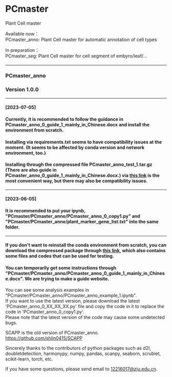 # PCmaster
Plant Cell master    
    
Available now：    
PCmaster_anno: Plant Cell master for automatic annotation of cell types    
    
In preparation：    
PCmaster_seg: Plant Cell master for cell segment of embyro/leaf/...    
#### ####
#### ####
------------------------------------------------------------------------------------------------------------------------------------------
#### ####
#### ####
### PCmaster_anno ###
### Version 1.0.0 ###
---
#### [2023-07-05] ####
#### Currently, it is recommended to follow the guidance in PCmaster_anno_0_guide_1_mainly_in_Chinese.docx and install the environment from scratch. ####
#### Installing via requirements.txt seems to have compatibility issues at the moment. (It seems to be affected by conda version and network environment, too.) ####
#### Installing through the compressed file PCmaster_anno_test_1.tar.gz (There are also guide in PCmaster_anno_0_guide_1_mainly_in_Chinese.docx.) via [this link](https://pan.baidu.com/s/1p1im8oCfebzGjzptk7PSmQ?pwd=nnvr) is the most convenient way, but there may also be compatibility issues. ####
---
#### [2023-06-05] ####
#### It is recommended to put your ipynb, "PCmaster/PCmaster_anno/PCmaster_anno_0_copy1.py" and "PCmaster/PCmaster_anno/plant_marker_gene_list.txt" into the same folder. ####
---      
#### If you don't want to reinstall the conda environment from scratch, you can download the compressed package through [this link](https://pan.baidu.com/s/1p1im8oCfebzGjzptk7PSmQ?pwd=nnvr), which also contains some files and codes that can be used for testing. ####
#### You can temporarily get some instructions through "PCmaster/PCmaster_anno/PCmaster_anno_0_guide_1_mainly_in_Chinese.docx". We are trying to make a guide website. #### 
You can see some analysis examples in "PCmaster/PCmaster_anno/PCmaster_anno_example_1.ipynb".    
If you want to use the latest version, please download the latest 'PCmaster_anno_0_XX_XX_XX.py' file and copy the code in it to replace the code in 'PCmaster_anno_0_copy1.py'.    
Please note that the latest version of the code may cause some undetected bugs.     

SCAPP is the old version of PCmaster_anno.    
https://github.com/shlin0415/SCAPP    

Sincerely thanks to the contributors of python packages such as d2l, doubletdetection, harmonypy, numpy, pandas, scanpy, seaborn, scrublet, scikit-learn, torch, etc.    

If you have some questions, please send email to 12216017@zju.edu.cn.    
